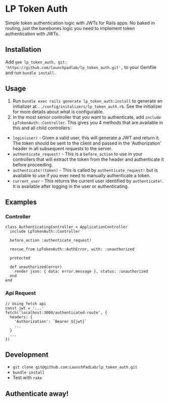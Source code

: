 # LP Token Auth
Simple token authentication logic with JWTs for Rails apps. No baked in routing, just the barebones logic you need to implement token authentication with JWTs.

## Installation
Add `gem lp_token_auth, git: 'https://github.com/launchpadlab/lp_token_auth.git',` to your Gemfile and run `bundle install`.

## Usage
1. Run `bundle exec rails generate lp_token_auth:install` to generate an initializer at `../config/initalizers/lp_token_auth.rb`. See the initializer for more details about what is configurable.
2. In the most senior controller that you want to authenticate, add `include LpTokenAuth::Controller`. This gives you 4 methods that are available in this and all child controllers:
+ `login(user)` - Given a valid user, this will generate a JWT and return it. The token should be sent to the client and passed in the 'Authorization' header in all subsequent requests to the server.
+ `authenticate_request!` - This is a `before_action` to use in your controllers that will extract the token from the header and authenticate it before proceeding.
+ `authenticate!(token)` - This is called by `authenticate_request!` but is available to use if you ever need to manually authenticate a token.
+ `current_user` - This returns the current user identified by `authenticate!`. It is available after logging in the user or authenticating.

## Examples
### Controller
```
class AuthenticatingController < ApplicationController
  include LpTokenAuth::Controller

  before_action :authenticate_request!

  rescue_from LpTokenAuth::AuthError, with: :unauthorized

  protected

  def unauthorized(error)
    render json: { data: error.message }, status: :unauthorized
  end
end
```

### Api Request
```
// Using fetch api
const jwt = '...'
fetch('localhost:3000/authenticated-route', {
  headers: {
    'Authorization': `Bearer ${jwt}`
    ...
  }
  ...
})
```

## Development
+ `git clone git@github.com:LaunchPadLab/lp_token_auth.git`
+ `bundle install`
+ Test with `rake`

## Authenticate away!

